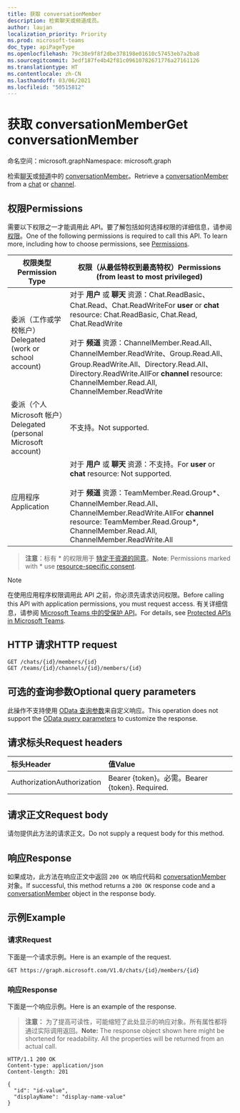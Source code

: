 ```yaml
---
title: 获取 conversationMember
description: 检索聊天或频道成员。
author: laujan
localization_priority: Priority
ms.prod: microsoft-teams
doc_type: apiPageType
ms.openlocfilehash: 79c38e9f8f2dbe378198e01610c57453eb7a2ba8
ms.sourcegitcommit: 3edf187fe4b42f81c09610782671776a27161126
ms.translationtype: HT
ms.contentlocale: zh-CN
ms.lasthandoff: 03/06/2021
ms.locfileid: "50515812"
---
```

# <a name="get-conversationmember"></a><span data-ttu-id="43494-103">获取 conversationMember</span><span class="sxs-lookup"><span data-stu-id="43494-103">Get conversationMember</span></span>

<span data-ttu-id="43494-104">命名空间：microsoft.graph</span><span class="sxs-lookup"><span data-stu-id="43494-104">Namespace: microsoft.graph</span></span>

<span data-ttu-id="43494-105">检索[聊天](../resources/chatmessage.md)或[频道](../resources/channel.md)中的 [conversationMember](../resources/conversationmember.md)。</span><span class="sxs-lookup"><span data-stu-id="43494-105">Retrieve a [conversationMember](../resources/conversationmember.md) from a [chat](../resources/chatmessage.md) or [channel](../resources/channel.md).</span></span>

## <a name="permissions"></a><span data-ttu-id="43494-106">权限</span><span class="sxs-lookup"><span data-stu-id="43494-106">Permissions</span></span>

<span data-ttu-id="43494-p101">需要以下权限之一才能调用此 API。要了解包括如何选择权限的详细信息，请参阅[权限](/graph/permissions-reference)。</span><span class="sxs-lookup"><span data-stu-id="43494-p101">One of the following permissions is required to call this API. To learn more, including how to choose permissions, see [Permissions](/graph/permissions-reference).</span></span>

|<span data-ttu-id="43494-109">权限类型</span><span class="sxs-lookup"><span data-stu-id="43494-109">Permission Type</span></span>|<span data-ttu-id="43494-110">权限（从最低特权到最高特权）</span><span class="sxs-lookup"><span data-stu-id="43494-110">Permissions (from least to most privileged)</span></span>|
|---------|-------------|
|<span data-ttu-id="43494-111">委派（工作或学校帐户）</span><span class="sxs-lookup"><span data-stu-id="43494-111">Delegated (work or school account)</span></span>| <span data-ttu-id="43494-112">对于 **用户** 或 **聊天** 资源：Chat.ReadBasic、Chat.Read、Chat.ReadWrite</span><span class="sxs-lookup"><span data-stu-id="43494-112">For **user** or **chat** resource: Chat.ReadBasic, Chat.Read, Chat.ReadWrite</span></span><br/><br/><span data-ttu-id="43494-113">对于 **频道** 资源：ChannelMember.Read.All、ChannelMember.ReadWrite、Group.Read.All、Group.ReadWrite.All、Directory.Read.All、Directory.ReadWrite.All</span><span class="sxs-lookup"><span data-stu-id="43494-113">For **channel** resource: ChannelMember.Read.All, ChannelMember.ReadWrite</span></span> |
|<span data-ttu-id="43494-114">委派（个人 Microsoft 帐户）</span><span class="sxs-lookup"><span data-stu-id="43494-114">Delegated (personal Microsoft account)</span></span>|<span data-ttu-id="43494-115">不支持。</span><span class="sxs-lookup"><span data-stu-id="43494-115">Not supported.</span></span>|
|<span data-ttu-id="43494-116">应用程序</span><span class="sxs-lookup"><span data-stu-id="43494-116">Application</span></span>| <span data-ttu-id="43494-117">对于 **用户** 或 **聊天** 资源：不支持。</span><span class="sxs-lookup"><span data-stu-id="43494-117">For **user** or **chat** resource: Not supported.</span></span><br/><br/><span data-ttu-id="43494-118">对于 **频道** 资源：TeamMember.Read.Group\*、ChannelMember.Read.All、ChannelMember.ReadWrite.All</span><span class="sxs-lookup"><span data-stu-id="43494-118">For **channel** resource: TeamMember.Read.Group\*, ChannelMember.Read.All, ChannelMember.ReadWrite.All</span></span> |

> <span data-ttu-id="43494-119">**注意**：标有 \* 的权限用于 [特定于资源的同意](https://aka.ms/teams-rsc)。</span><span class="sxs-lookup"><span data-stu-id="43494-119">**Note**: Permissions marked with \* use [resource-specific consent](https://aka.ms/teams-rsc).</span></span>

> [!NOTE]
> <span data-ttu-id="43494-120">在使用应用程序权限调用此 API 之前，你必须先请求访问权限。</span><span class="sxs-lookup"><span data-stu-id="43494-120">Before calling this API with application permissions, you must request access.</span></span> <span data-ttu-id="43494-121">有关详细信息，请参阅 [Microsoft Teams 中的受保护 API](/graph/teams-protected-apis)。</span><span class="sxs-lookup"><span data-stu-id="43494-121">For details, see [Protected APIs in Microsoft Teams](/graph/teams-protected-apis).</span></span>

## <a name="http-request"></a><span data-ttu-id="43494-122">HTTP 请求</span><span class="sxs-lookup"><span data-stu-id="43494-122">HTTP request</span></span>
<!-- { "blockType": "ignored" } -->
```http
GET /chats/{id}/members/{id}
GET /teams/{id}/channels/{id}/members/{id}
```

## <a name="optional-query-parameters"></a><span data-ttu-id="43494-123">可选的查询参数</span><span class="sxs-lookup"><span data-stu-id="43494-123">Optional query parameters</span></span>

<span data-ttu-id="43494-124">此操作不支持使用 [OData 查询参数](/graph/query-parameters)来自定义响应。</span><span class="sxs-lookup"><span data-stu-id="43494-124">This operation does not support the [OData query parameters](/graph/query-parameters) to customize the response.</span></span>

## <a name="request-headers"></a><span data-ttu-id="43494-125">请求标头</span><span class="sxs-lookup"><span data-stu-id="43494-125">Request headers</span></span>

| <span data-ttu-id="43494-126">标头</span><span class="sxs-lookup"><span data-stu-id="43494-126">Header</span></span>       | <span data-ttu-id="43494-127">值</span><span class="sxs-lookup"><span data-stu-id="43494-127">Value</span></span> |
|:---------------|:--------|
| <span data-ttu-id="43494-128">Authorization</span><span class="sxs-lookup"><span data-stu-id="43494-128">Authorization</span></span>  | <span data-ttu-id="43494-p103">Bearer {token}。必需。</span><span class="sxs-lookup"><span data-stu-id="43494-p103">Bearer {token}. Required.</span></span>  |

## <a name="request-body"></a><span data-ttu-id="43494-131">请求正文</span><span class="sxs-lookup"><span data-stu-id="43494-131">Request body</span></span>

<span data-ttu-id="43494-132">请勿提供此方法的请求正文。</span><span class="sxs-lookup"><span data-stu-id="43494-132">Do not supply a request body for this method.</span></span>

## <a name="response"></a><span data-ttu-id="43494-133">响应</span><span class="sxs-lookup"><span data-stu-id="43494-133">Response</span></span>

<span data-ttu-id="43494-134">如果成功，此方法在响应正文中返回 `200 OK` 响应代码和 [conversationMember](../resources/conversationmember.md) 对象。</span><span class="sxs-lookup"><span data-stu-id="43494-134">If successful, this method returns a `200 OK` response code and a [conversationMember](../resources/conversationmember.md) object in the response body.</span></span>

## <a name="example"></a><span data-ttu-id="43494-135">示例</span><span class="sxs-lookup"><span data-stu-id="43494-135">Example</span></span>

### <a name="request"></a><span data-ttu-id="43494-136">请求</span><span class="sxs-lookup"><span data-stu-id="43494-136">Request</span></span>

<span data-ttu-id="43494-137">下面是一个请求示例。</span><span class="sxs-lookup"><span data-stu-id="43494-137">Here is an example of the request.</span></span>

<!-- {
  "blockType": "request",
  "name": "get_conversation_member"
}-->

```msgraph-interactive
GET https://graph.microsoft.com/V1.0/chats/{id}/members/{id}
```

### <a name="response"></a><span data-ttu-id="43494-138">响应</span><span class="sxs-lookup"><span data-stu-id="43494-138">Response</span></span>

<span data-ttu-id="43494-139">下面是一个响应示例。</span><span class="sxs-lookup"><span data-stu-id="43494-139">Here is an example of the response.</span></span>

><span data-ttu-id="43494-p104">**注意：** 为了提高可读性，可能缩短了此处显示的响应对象。所有属性都将通过实际调用返回。</span><span class="sxs-lookup"><span data-stu-id="43494-p104">**Note:** The response object shown here might be shortened for readability. All the properties will be returned from an actual call.</span></span>
<!--
{
  "blockType": "response",
  "truncated": true,
  "name": "get_conversation_member",
  "@odata.type": "microsoft.graph.conversationMember"
} -->

```http
HTTP/1.1 200 OK
Content-type: application/json
Content-length: 201

{
  "id": "id-value",
  "displayName": "display-name-value"
}
```

<!-- uuid: 8fcb5dbc-d5aa-4681-8e31-b001d5168d79
2015-10-25 14:57:30 UTC -->
<!--
{
  "type": "#page.annotation",
  "description": "conversation: member get",
  "keywords": "",
  "section": "documentation",
  "tocPath": "",
  "suppressions": [
  ]
}
-->
